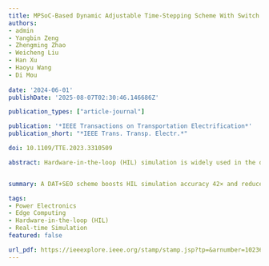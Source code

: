 ```yaml
---
title: MPSoC-Based Dynamic Adjustable Time-Stepping Scheme With Switch Event Oversampling Technique for Real-Time HIL Simulation of Power Converters
authors:
- admin
- Yangbin Zeng
- Zhengming Zhao
- Weicheng Liu
- Han Xu
- Haoyu Wang
- Di Mou
  
date: '2024-06-01'
publishDate: '2025-08-07T02:30:46.146686Z'

publication_types: ["article-journal"]

publication: '*IEEE Transactions on Transportation Electrification*'
publication_short: "*IEEE Trans. Transp. Electr.*"

doi: 10.1109/TTE.2023.3310509

abstract: Hardware-in-the-loop (HIL) simulation is widely used in the design and test process of power converters; however, the conventional fixed-step HIL simulations are accompanied by significantly high computational costs and struggle to accurately locate and calculate switching events in high-frequency applications. This article, therefore, proposes a dynamic adjustable time-stepping (DAT) simulation scheme with a switch event oversampling (SEO) technique. In detail, the SEO technique uses oversampled control signals and simulated modulation processes to predict all switching events information accurately throughout a control cycle. Meanwhile, with the switching events information, the DAT scheme can adjust the simulation time stepping in advance, ensuring simulation accuracy by adjusting the order of the numerical algorithm; furthermore, the iterative calculation can be used to locate the natural commutation of diodes accurately due to the flexible time stepping and order. The global performance and the hardware use of the proposed scheme are evaluated by numerical experiments and HIL experiments in a 32-switches modular multiactive bridge converter with a switching frequency of 400 kHz. The results demonstrate that the proposed scheme can improve the simulation accuracy by 42times while reducing 90% of the computation memory compared with the commercial HIL simulator.


summary: A DAT+SEO scheme boosts HIL simulation accuracy 42× and reduces memory use by 90% through adaptive step-sizing and precise switching event prediction.

tags:
- Power Electronics
- Edge Computing
- Hardware-in-the-loop (HIL)
- Real-time Simulation
featured: false

url_pdf: https://ieeexplore.ieee.org/stamp/stamp.jsp?tp=&arnumber=10236507
---
```

